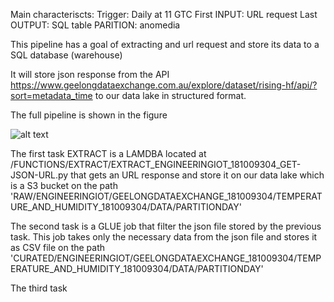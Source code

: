 Main characteriscts:
Trigger: Daily at 11 GTC
First INPUT: URL request
Last OUTPUT: SQL table
PARITION: anomedia

This pipeline has a goal of extracting and url request and store its data to a SQL database (warehouse)

It will store json response from the API https://www.geelongdataexchange.com.au/explore/dataset/rising-hf/api/?sort=metadata_time to our data lake in structured format.

The full pipeline is shown in the figure 

![alt text](https://github.com/[username]/[reponame]/blob/[branch]/image.jpg?raw=true)

The first task EXTRACT is a LAMDBA located at /FUNCTIONS/EXTRACT/EXTRACT_ENGINEERINGIOT_181009304_GET-JSON-URL.py that gets an URL response and store it on our data lake which is a S3 bucket on the path 'RAW/ENGINEERINGIOT/GEELONGDATAEXCHANGE_181009304/TEMPERATURE_AND_HUMIDITY_181009304/DATA/PARTITIONDAY'

The second task is a GLUE job that filter the json file stored by the previous task. This job takes only the necessary data from the json file and stores it as CSV file on the path 'CURATED/ENGINEERINGIOT/GEELONGDATAEXCHANGE_181009304/TEMPERATURE_AND_HUMIDITY_181009304/DATA/PARTITIONDAY'

The third task
